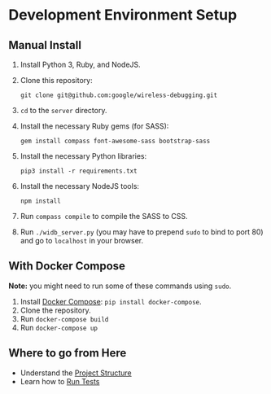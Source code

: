# Development Environment Setup
## Manual Install

1. Install Python 3, Ruby, and NodeJS.
2. Clone this repository:

       git clone git@github.com:google/wireless-debugging.git

3. `cd` to the `server` directory.
4. Install the necessary Ruby gems (for SASS):

       gem install compass font-awesome-sass bootstrap-sass

5. Install the necessary Python libraries:

       pip3 install -r requirements.txt

6. Install the necessary NodeJS tools:

       npm install

7. Run `compass compile` to compile the SASS to CSS.

8. Run `./widb_server.py` (you may have to prepend `sudo` to bind to port 80)
   and go to `localhost` in your browser.

## With Docker Compose
**Note:** you might need to run some of these commands using `sudo`.
1. Install [Docker Compose](https://docs.docker.com/compose/install/): `pip
   install docker-compose`.
2. Clone the repository.
3. Run `docker-compose build`
4. Run `docker-compose up`

## Where to go from Here
- Understand the [Project Structure](Project-Structure)
- Learn how to [Run Tests](Running-Tests)
